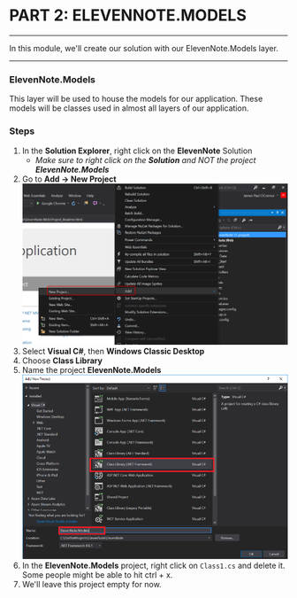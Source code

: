 # PART 2: ELEVENNOTE.MODELS
---
In this module, we'll create our solution with our ElevenNote.Models layer.

<hr />

### ElevenNote.Models
This layer will be used to house the models for our application. These models will be classes used in almost all layers of our application. 

### Steps
1. In the **Solution Explorer**, right click on the **ElevenNote** Solution
   - *Make sure to right click on the **Solution** and NOT the project **ElevenNote.Models***
2. Go to **Add -> New Project**
![Add Project](../assets/1.2-A.png)
3. Select **Visual C#**, then **Windows Classic Desktop**
4. Choose **Class Library**
5. Name the project **ElevenNote.Models**
![Class Library](../assets/1.2-model.png)
6. In the **ElevenNote.Models** project, right click on `Class1.cs` and delete it. Some people might be able to hit ctrl + x. 
5. We'll leave this project empty for now.
